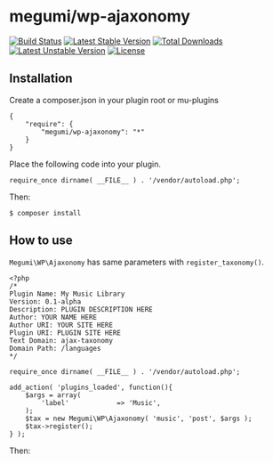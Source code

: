 # megumi/wp-ajaxonomy

[![Build Status](https://travis-ci.org/megumi-wp-composer/wp-ajaxonomy.svg?branch=master)](https://travis-ci.org/megumi-wp-composer/wp-ajaxonomy)
[![Latest Stable Version](https://poser.pugx.org/megumi/wp-ajaxonomy/v/stable.svg)](https://packagist.org/packages/megumi/wp-ajaxonomy)
[![Total Downloads](https://poser.pugx.org/megumi/wp-ajaxonomy/downloads.svg)](https://packagist.org/packages/megumi/wp-ajaxonomy)
[![Latest Unstable Version](https://poser.pugx.org/megumi/wp-ajaxonomy/v/unstable.svg)](https://packagist.org/packages/megumi/wp-ajaxonomy)
[![License](https://poser.pugx.org/megumi/wp-ajaxonomy/license.svg)](https://packagist.org/packages/megumi/wp-ajaxonomy)

## Installation

Create a composer.json in your plugin root or mu-plugins

```
{
    "require": {
        "megumi/wp-ajaxonomy": "*"
    }
}
```

Place the following code into your plugin.

```
require_once dirname( __FILE__ ) . '/vendor/autoload.php';
```

Then:

```
$ composer install
```

## How to use

`Megumi\WP\Ajaxonomy` has same parameters with `register_taxonomy()`.

```
<?php
/*
Plugin Name: My Music Library
Version: 0.1-alpha
Description: PLUGIN DESCRIPTION HERE
Author: YOUR NAME HERE
Author URI: YOUR SITE HERE
Plugin URI: PLUGIN SITE HERE
Text Domain: ajax-taxonomy
Domain Path: /languages
*/

require_once dirname( __FILE__ ) . '/vendor/autoload.php';

add_action( 'plugins_loaded', function(){
	$args = array(
		'label'            => 'Music',
	);
	$tax = new Megumi\WP\Ajaxonomy( 'music', 'post', $args );
	$tax->register();
} );

```

Then:

